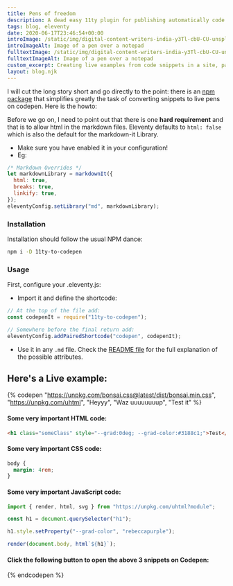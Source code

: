 ```yaml
---
title: Pens of freedom
description: A dead easy 11ty plugin for publishing automatically code snippets to Codepen
tags: blog, eleventy
date: 2020-06-17T23:46:54+00:00
introImage: /static/img/digital-content-writers-india-y3Tl-cbU-CU-unsplash.jpg
introImageAlt: Image of a pen over a notepad
fulltextImage: /static/img/digital-content-writers-india-y3Tl-cbU-CU-unsplash.jpg
fulltextImageAlt: Image of a pen over a notepad
custom_excerpt: Creating live examples from code snippets in a site, particularly a documentation site, is extremely helpful for users, as they get to play with the code. Eleventy (rightfully) didn't have such functionality out of the box but don't despair...
layout: blog.njk
---
```


I will cut the long story short and go directly to the point: there is an [npm package](https://www.npmjs.com/package/11ty-to-codepen) that simplifies greatly the task of converting snippets to live pens on codepen. Here is the howto:

Before we go on, I need to point out that there is one **hard requirement** and that is to allow html in the markdown files.
Eleventy defaults to `html: false` which is also the default for the markdown-it Library.

- Make sure you have enabled it in your configuration!
- Eg:

```js
/* Markdown Overrides */
let markdownLibrary = markdownIt({
  html: true,
  breaks: true,
  linkify: true,
});
eleventyConfig.setLibrary("md", markdownLibrary);
```

### Installation

Installation should follow the usual NPM dance:

```bash
npm i -D 11ty-to-codepen
```

### Usage

First, configure your .eleventy.js:

- Import it and define the shortcode:

```js
// At the top of the file add:
const codepenIt = require("11ty-to-codepen");

// Somewhere before the final return add:
eleventyConfig.addPairedShortcode("codepen", codepenIt);
```

- Use it in any `.md` file. Check the [README file](https://github.com/dgrammatiko/11ty-to-codepen) for the full explanation of the possible attributes.

## Here's a Live example:

{% codepen "https://unpkg.com/bonsai.css@latest/dist/bonsai.min.css", "https://unpkg.com/uhtml", "Heyyy", "Waz uuuuuuuup", "Test it" %}

#### Some very important HTML code:

```html
<h1 class="someClass" style="--grad:0deg; --grad-color:#3188c1;">Test</h1>
```

#### Some very important CSS code:

```css
body {
  margin: 4rem;
}
```

#### Some very important JavaScript code:

```js
import { render, html, svg } from "https://unpkg.com/uhtml?module";

const h1 = document.querySelector("h1");

h1.style.setProperty("--grad-color", "rebeccapurple");

render(document.body, html`${h1}`);
```

#### Click the following button to open the above 3 snippets on Codepen:

{% endcodepen %}

